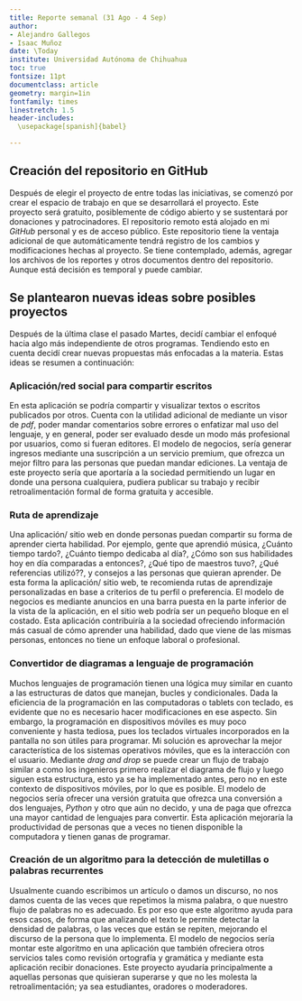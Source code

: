 ```yaml
---
title: Reporte semanal (31 Ago - 4 Sep)
author: 
- Alejandro Gallegos
- Isaac Muñoz
date: \Today
institute: Universidad Autónoma de Chihuahua
toc: true
fontsize: 11pt
documentclass: article
geometry: margin=1in
fontfamily: times
linestretch: 1.5
header-includes:
  \usepackage[spanish]{babel}

---
```


## Creación del repositorio en GitHub
Después de elegir el proyecto de entre todas las iniciativas, se comenzó por crear el espacio de trabajo en que se desarrollará el proyecto. Este proyecto será gratuito, posiblemente de código abierto y se sustentará por donaciones y patrocinadores. El repositorio remoto está alojado en mi _GitHub_ personal y es de acceso público. Este repositorio tiene la ventaja adicional de que automáticamente tendrá registro de los cambios y modificaciones hechas al proyecto. Se tiene contemplado, además, agregar los archivos de los reportes y otros documentos dentro del repositorio. Aunque está decisión es temporal y puede cambiar.

## Se plantearon nuevas ideas sobre posibles proyectos
Después de la última clase el pasado Martes, decidí cambiar el enfoqué hacia algo más independiente de otros programas. Tendiendo esto en cuenta decidí crear nuevas propuestas más enfocadas a la materia. Estas ideas se resumen a continuación:

### Aplicación/red social para compartir escritos
En esta aplicación se podría compartir y visualizar textos o escritos publicados por otros. Cuenta con la utilidad adicional de mediante un visor de _pdf_, poder mandar comentarios sobre errores o enfatizar mal uso del lenguaje, y en general, poder ser evaluado desde un modo más profesional por usuarios, como si fueran editores. El modelo de negocios, sería generar ingresos mediante una suscripción a un servicio premium, que ofrezca un mejor filtro para las personas que puedan mandar ediciones. La ventaja de este proyecto sería que aportaría a la sociedad permitiendo un lugar en donde una persona cualquiera, pudiera publicar su trabajo y recibir retroalimentación formal de forma gratuita y accesible.

### Ruta de aprendizaje
Una aplicación/ sitio web en donde personas puedan compartir su forma de aprender cierta habilidad. Por ejemplo, gente que aprendió música, ¿Cuánto tiempo tardo?, ¿Cuánto tiempo dedicaba al día?, ¿Cómo son sus habilidades hoy en día comparadas a entonces?, ¿Qué tipo de maestros tuvo?, ¿Qué referencias utilizó??, y consejos a las personas que quieran aprender. De esta forma la aplicación/ sitio web, te recomienda rutas de aprendizaje personalizadas en base a criterios de tu perfil o preferencia. El modelo de negocios es mediante anuncios en una barra puesta en la parte inferior de la vista de la aplicación, en el sitio web podría ser un pequeño bloque en el costado. Esta aplicación contribuiría a la sociedad ofreciendo información más casual de cómo aprender una habilidad, dado que viene de las mismas personas, entonces no tiene un enfoque laboral o profesional.

### Convertidor de diagramas a lenguaje de programación
Muchos lenguajes de programación tienen una lógica muy similar en cuanto a las estructuras de datos que manejan, bucles y condicionales. Dada la eficiencia de la programación en las computadoras o tablets con teclado, es evidente que no es necesario hacer modificaciones en ese aspecto. Sin embargo, la programación en dispositivos móviles es muy poco conveniente y hasta tediosa, pues los teclados virtuales incorporados en la pantalla no son útiles para programar. Mi solución es aprovechar la mejor característica de los sistemas operativos móviles, que es la interacción con el usuario. Mediante _drag and drop_ se puede crear un flujo de trabajo similar a como los ingenieros primero realizar el diagrama de flujo y luego siguen esta estructura, esto ya se ha implementado antes, pero no en este contexto de dispositivos móviles, por lo que es posible. El modelo de negocios sería ofrecer una versión gratuita que ofrezca una conversión a dos lenguajes, _Python_ y otro que aún no decido, y una de paga que ofrezca una mayor cantidad de lenguajes para convertir. Esta aplicación mejoraría la productividad de personas que a veces no tienen disponible la computadora y tienen ganas de programar.

### Creación de un algoritmo para la detección de muletillas o palabras recurrentes
Usualmente cuando escribimos un artículo o damos un discurso, no nos damos cuenta de las veces que repetimos la misma palabra, o que nuestro flujo de palabras no es adecuado. Es por eso que este algoritmo ayuda para esos casos, de forma que analizando el texto le permite detectar la densidad de palabras, o las veces que están se repiten, mejorando el discurso de la persona que lo implementa. El modelo de negocios sería montar este algoritmo en una aplicación que también ofreciera otros servicios tales como revisión ortografía y gramática y mediante esta aplicación recibir donaciones. Este proyecto ayudaría principalmente a aquellas personas que quisieran superarse y que no les molesta la retroalimentación; ya sea estudiantes, oradores o moderadores.
